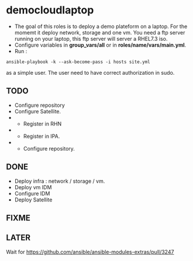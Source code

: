 # democloudlaptop

- The goal of this roles is to deploy a demo plateform on a laptop. For
the momemt it deploy network, storage and one vm. You need a ftp server
running on your laptop, this ftp server will server a RHEL7.3 iso.
- Configure variables in **group_vars/all** or in **roles/name/vars/main.yml**.
- Run :
```
ansible-playbook -k --ask-become-pass -i hosts site.yml
```
as a simple user. The user need to have correct authorization in sudo.

## TODO
- Configure repository
- Configure Satellite.
- - Register in RHN
- - Register in IPA.
- - Configure repository.

## DONE

- Deploy infra : network / storage / vm.
- Deploy vm IDM
- Configure IDM
- Deploy Satellite

## FIXME

## LATER
Wait for https://github.com/ansible/ansible-modules-extras/pull/3247
